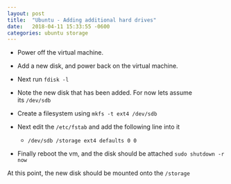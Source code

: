 ```yaml
---
layout: post
title:  "Ubuntu - Adding additional hard drives"
date:   2018-04-11 15:33:55 -0600
categories: ubuntu storage
---
```


- Power off the virtual machine.

- Add a new disk, and power back on the virtual machine.

- Next run `fdisk -l`

- Note the new disk that has been added. For now lets assume its `/dev/sdb`

- Create a filesystem using `mkfs -t ext4 /dev/sdb`

- Next edit the `/etc/fstab` and add the following line into it
  - `/dev/sdb /storage ext4 defaults 0 0`


- Finally reboot the vm, and the disk should be attached `sudo shutdown -r now`

At this point, the new disk should be mounted onto the `/storage`
